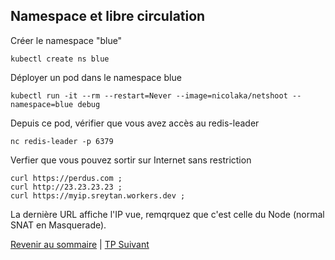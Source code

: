 ## Namespace et libre circulation

Créer le namespace "blue" 
```shell
kubectl create ns blue
```

Déployer un pod dans le namespace blue
```shell
kubectl run -it --rm --restart=Never --image=nicolaka/netshoot --namespace=blue debug
```

Depuis ce pod, vérifier que vous avez accès au redis-leader
```shell
nc redis-leader -p 6379 
```

Verfier que vous pouvez sortir sur Internet sans restriction
```shell
curl https://perdus.com ;
curl http://23.23.23.23 ; 
curl https://myip.sreytan.workers.dev ;
```

La dernière URL affiche l'IP vue, remqrquez que c'est celle du Node (normal SNAT en Masquerade).

[Revenir au sommaire](../README.md) | [TP Suivant](./TP06.md)